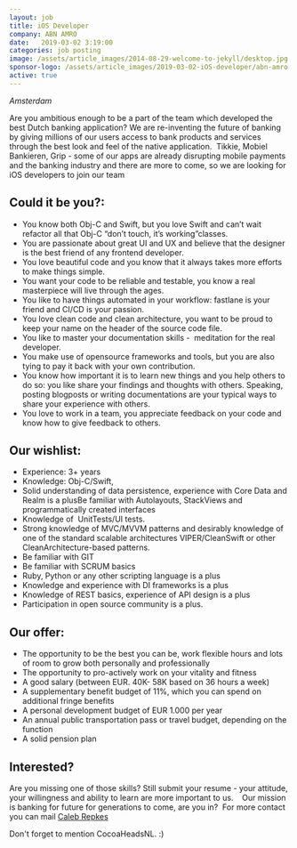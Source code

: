 ```yaml
---
layout: job
title: iOS Developer
company: ABN AMRO
date:   2019-03-02 3:19:00
categories: job posting
image: /assets/article_images/2014-08-29-welcome-to-jekyll/desktop.jpg
sponsor-logo: /assets/article_images/2019-03-02-iOS-developer/abn-amro.png
active: true
---
```


*Amsterdam*

Are you ambitious enough to be a part of the team which developed the best Dutch banking application?
We are re-inventing the future of banking by giving millions of our users access to bank products and services through the best look and feel of the native application. 
Tikkie, Mobiel Bankieren, Grip - some of our apps are already disrupting mobile payments and the banking industry and there are more to come, so we are looking for iOS developers to join our team

## Could it be you?:

- You know both Obj-C and Swift, but you love Swift and can’t wait refactor all that Obj-C “don’t touch, it’s working”classes.
- You are passionate about great UI and UX and believe that the designer is the best friend of any frontend developer.
- You love beautiful code and you know that it always takes more efforts to make things simple.
- You want your code to be reliable and testable, you know a real masterpiece will live through the ages.
- You like to have things automated in your workflow: fastlane is your friend and CI/CD is your passion.
- You love clean code and clean architecture, you want to be proud to keep your name on the header of the source code file.
- You like to master your documentation skills -  meditation for the real developer.
- You make use of opensource frameworks and tools, but you are also tying to pay it back with your own contribution.
- You know how important it is to learn new things and you help others to do so: you like share your findings and thoughts with others. Speaking, posting blogposts or writing documentations are your typical ways to share your experience with others.
- You love to work in a team, you appreciate feedback on your code and know how to give feedback to others.

## Our wishlist:

- Experience: 3+ years
- Knowledge: Obj-C/Swift,
- Solid understanding of data persistence, experience with Core Data and Realm is a plusBe familiar with Autolayouts, StackViews and programmatically created interfaces
- Knowledge of  UnitTests/UI tests.
- Strong knowledge of MVC/MVVM patterns and desirably knowledge of one of the standard scalable architectures VIPER/CleanSwift or other CleanArchitecture-based patterns.
- Be familiar with GIT
- Be familiar with SCRUM basics
- Ruby, Python or any other scripting language is a plus
- Knowledge and experience with DI frameworks is a plus
- Knowledge of REST basics, experience of API design is a plus
- Participation in open source community is a plus.

## Our offer:

- The opportunity to be the best you can be, work flexible hours and lots of room to grow both personally and professionally
- The opportunity to pro-actively work on your vitality and fitness
- A good salary (between EUR. 40K- 58K based on 36 hours a week)
- A supplementary benefit budget of 11%, which you can spend on additional fringe benefits
- A personal development budget of EUR 1.000 per year
- An annual public transportation pass or travel budget, depending on the function
- A solid pension plan

## Interested?

Are you missing one of those skills? Still submit your resume - your attitude, your willingness and ability to learn are more important to us.
 
 Our mission is banking for future for generations to come, are you in?
 For more contact you can mail [Caleb Repkes](mailto:caleb.repkes@nl.abnamro.com)

Don't forget to mention CocoaHeadsNL. :)
